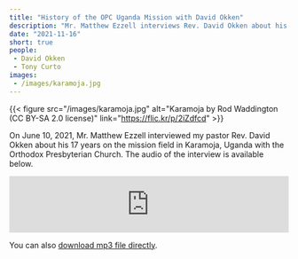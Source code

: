```yaml
---
title: "History of the OPC Uganda Mission with David Okken"
description: "Mr. Matthew Ezzell interviews Rev. David Okken about his 17 years with the OPC mission in northern Uganda."
date: "2021-11-16"
short: true
people:
 - David Okken
 - Tony Curto
images:
 - /images/karamoja.jpg
---
```



{{< figure src="/images/karamoja.jpg" alt="Karamoja by Rod Waddington (CC BY-SA 2.0 license)" link="https://flic.kr/p/2iZdfcd" >}}


On June 10, 2021, Mr. Matthew Ezzell interviewed my pastor Rev. David Okken about his 17
years on the mission field in Karamoja, Uganda with the Orthodox Presbyterian Church.
The audio of the interview is available below.

<iframe src="https://anchor.fm/ulsterworldly/embed/episodes/Oral-History-with-Rev--David-Okken-about-the-OPC-Mission-in-Uganda-e19vnt5/a-a6s051r" height="102px" style="width: 100%" frameborder="0" scrolling="no"></iframe>

You can also [download mp3 file directly](https://s3.amazonaws.com/ulsterworldly.com/audio/2021-okken-uganda-interview.mp3).